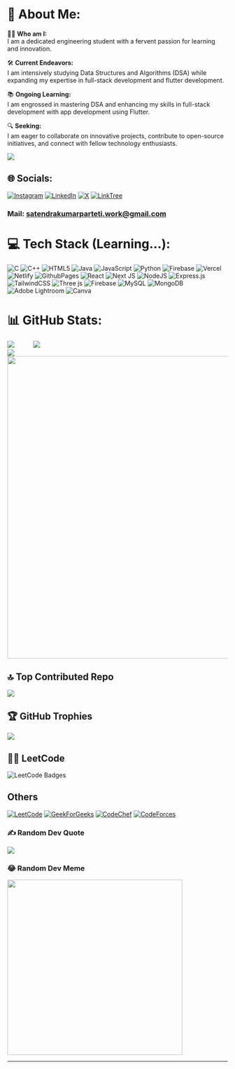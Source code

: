 # 💫 About Me:

👨‍💻 **Who am I:**  
I am a dedicated engineering student with a fervent passion for learning and innovation.

🛠️ **Current Endeavors:**  
I am intensively studying Data Structures and Algorithms (DSA) while expanding my expertise in full-stack development and flutter development.

📚 **Ongoing Learning:**  
I am engrossed in mastering DSA and enhancing my skills in full-stack development with app development using Flutter.

🔍 **Seeking:**  
I am eager to collaborate on innovative projects, contribute to open-source initiatives, and connect with fellow technology enthusiasts.

[![](https://visitcount.itsvg.in/api?id=rupesh88899&icon=6&color=0)](https://visitcount.itsvg.in)


## 🌐 Socials:
[![Instagram](https://img.shields.io/badge/Instagram-E4405F?style=for-the-badge&logo=instagram&logoColor=white)](https://instagram.com/_.rupesh._25) [![LinkedIn](https://img.shields.io/badge/LinkedIn-0077B5?style=for-the-badge&logo=linkedin&logoColor=white)](https://linkedin.com/in/rupesh-kumar-tiwari-21331a245) [![X](https://img.shields.io/badge/X-000000?style=for-the-badge&logo=x&logoColor=white)](https://x.com/RupeshK50551413) [![LinkTree](https://img.shields.io/badge/linktree-39E09B?style=for-the-badge&logo=linktree&logoColor=white)](https://linktr.ee/rupesh89)</br>
### Mail: satendrakumarparteti.work@gmail.com

# 💻 Tech Stack (Learning...):
![C](https://img.shields.io/badge/c-%2300599C.svg?style=for-the-badge&logo=c&logoColor=white) ![C++](https://img.shields.io/badge/c++-%2300599C.svg?style=for-the-badge&logo=c%2B%2B&logoColor=white) ![HTML5](https://img.shields.io/badge/html5-%23E34F26.svg?style=for-the-badge&logo=html5&logoColor=white) ![Java](https://img.shields.io/badge/java-%23ED8B00.svg?style=for-the-badge&logo=openjdk&logoColor=white) ![JavaScript](https://img.shields.io/badge/javascript-%23323330.svg?style=for-the-badge&logo=javascript&logoColor=%23F7DF1E) ![Python](https://img.shields.io/badge/python-3670A0?style=for-the-badge&logo=python&logoColor=ffdd54) ![Firebase](https://img.shields.io/badge/firebase-%23039BE5.svg?style=for-the-badge&logo=firebase) ![Vercel](https://img.shields.io/badge/vercel-%23000000.svg?style=for-the-badge&logo=vercel&logoColor=white) ![Netlify](https://img.shields.io/badge/netlify-%23000000.svg?style=for-the-badge&logo=netlify&logoColor=#00C7B7) ![GithubPages](https://img.shields.io/badge/github%20pages-121013?style=for-the-badge&logo=github&logoColor=white) ![React](https://img.shields.io/badge/react-%2320232a.svg?style=for-the-badge&logo=react&logoColor=%2361DAFB) ![Next JS](https://img.shields.io/badge/Next-black?style=for-the-badge&logo=next.js&logoColor=white) ![NodeJS](https://img.shields.io/badge/node.js-6DA55F?style=for-the-badge&logo=node.js&logoColor=white) ![Express.js](https://img.shields.io/badge/express.js-%23404d59.svg?style=for-the-badge&logo=express&logoColor=%2361DAFB) ![TailwindCSS](https://img.shields.io/badge/tailwindcss-%2338B2AC.svg?style=for-the-badge&logo=tailwind-css&logoColor=white) ![Three js](https://img.shields.io/badge/threejs-black?style=for-the-badge&logo=three.js&logoColor=white) ![Firebase](https://img.shields.io/badge/Firebase-039BE5?style=for-the-badge&logo=Firebase&logoColor=white) ![MySQL](https://img.shields.io/badge/mysql-%2300000f.svg?style=for-the-badge&logo=mysql&logoColor=white) ![MongoDB](https://img.shields.io/badge/MongoDB-%234ea94b.svg?style=for-the-badge&logo=mongodb&logoColor=white) ![Adobe Lightroom](https://img.shields.io/badge/Adobe%20Lightroom-31A8FF.svg?style=for-the-badge&logo=Adobe%20Lightroom&logoColor=white) ![Canva](https://img.shields.io/badge/Canva-%2300C4CC.svg?style=for-the-badge&logo=Canva&logoColor=white)

# 📊 GitHub Stats:
![](https://github-readme-stats.vercel.app/api?username=satendra03&theme=dark&hide_border=false&include_all_commits=true&count_private=false)<span width="50px"> &nbsp; &nbsp; &nbsp; &nbsp; &nbsp;</span>
![](https://github-readme-streak-stats.herokuapp.com/?user=satendra03&theme=dark&hide_border=false)</br>
![](https://github-readme-stats.vercel.app/api/top-langs/?username=satendra03&theme=dark&hide_border=false&include_all_commits=true&count_private=false&)
<img width="690px" src="https://github-readme-activity-graph.vercel.app/graph?username=satendra03&theme=github">
</br>

## 🔝 Top Contributed Repo
![](https://github-contributor-stats.vercel.app/api?username=satendra03&limit=5&theme=dark&combine_all_yearly_contributions=true)

## 🏆 GitHub Trophies
![](https://github-profile-trophy.vercel.app/?username=satendra03&theme=radical&no-frame=false&no-bg=false&margin-w=4)

## 👨‍💻 LeetCode
<img src="https://leetcode-badge-showcase.vercel.app/api?username=satendra_03&theme=github-drak" alt="LeetCode Badges"/>

## Others 
[![LeetCode](https://img.shields.io/badge/-LeetCode-FFA116?style=for-the-badge&logo=LeetCode&logoColor=black)](https://leetcode.com/satendra_03/)
[![GeekForGeeks](https://img.shields.io/badge/GeeksforGeeks-298D46?style=for-the-badge&logo=geeksforgeeks&logoColor=white)](https://auth.geeksforgeeks.org/user/satendra_03)
[![CodeChef](https://img.shields.io/badge/Codechef-%23B92B27.svg?&style=for-the-badge&logo=Codechef&logoColor=white)](https://www.codechef.com/users/satendra03)
[![CodeForces](https://img.shields.io/badge/Codeforces-445f9d?style=for-the-badge&logo=Codeforces&logoColor=white)](https://codeforces.com/profile/satendra_03)


### ✍️ Random Dev Quote
![](https://quotes-github-readme.vercel.app/api?type=horizontal&theme=dark)

### 😂 Random Dev Meme
<img src='https://randommeme-five.vercel.app/' style="height: 400px;"/>

---
